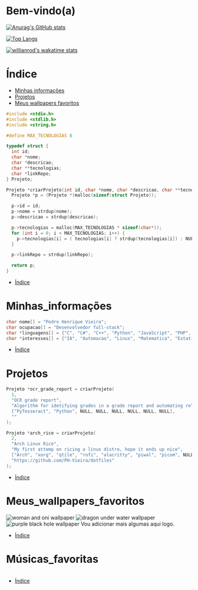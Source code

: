 # Bem-vindo(a)

[![Anurag's GitHub stats](https://github-readme-stats.vercel.app/api?username=PH-Vieira&show_icons=true&theme=ocean_dark&layout=compact)](https://github.com/anuraghazra/github-readme-stats)

[![Top Langs](https://github-readme-stats.vercel.app/api/top-langs/?username=PH-Vieira&theme=ocean_dark)](https://github.com/anuraghazra/github-readme-stats)

[![willianrod's wakatime stats](https://github-readme-stats.vercel.app/api/wakatime?username=PH_Vieira&theme=ocean_dark)](https://github.com/anuraghazra/github-readme-stats)

Índice
======
  * [Minhas informações](#Minhas_informações)
  * [Projetos](#Projetos)
  * [Meus wallpapers favoritos](#Meus_wallpapers_favoritos)

```c
#include <stdio.h>
#include <stdlib.h>
#include <string.h>

#define MAX_TECNOLOGIAS 8

typedef struct {
  int id;
  char *nome;
  char *descricao;
  char **tecnologias;
  char *linkRepo;
} Projeto;

Projeto *criarProjeto(int id, char *nome, char *descricao, char **tecnologias, char *linkRepo) {
  Projeto *p = (Projeto *)malloc(sizeof(struct Projeto));

  p->id = id;
  p->nome = strdup(nome);
  p->descricao = strdup(descricao);

  p->tecnologias = malloc(MAX_TECNOLOGIAS * sizeof(char*));
  for (int i = 0; i < MAX_TECNOLOGIAS; i++) {
    p->tecnologias[i] = ( tecnologias[i] ? strdup(tecnologias[i]) : NULL );
  }

  p->linkRepo = strdup(linkRepo);

  return p;
}

```
 * [Índice](#Índice)

Minhas_informações
==================

```c
char nome[] = "Pedro Henrique Vieira";
char ocupacao[] = "Desenvolvedor full-stack";
char *linguagens[] = {"C", "C#", "C++", "Python", "JavaScript", "PHP", "Java"};
char *interesses[] = {"IA", "Automacao", "Linux", "Matematica", "Estatistica"};
```
 * [Índice](#Índice)

Projetos
========

```c
Projeto *ocr_grade_report = criarProjeto(
  1,
  "OCR grade report",
  "Algorithm for idetifying grades in a grade report and automating related processes",
  ["PyTesseract", "Python", NULL, NULL, NULL, NULL, NULL, NULL],
  ""
);

Projeto *arch_rice = criarProjeto(
  2,
  "Arch Linux Rice",
  "My first attemp on ricing a linux distro, hope it ends up nice",
  ["Arch", "xorg", "qtile", "rofi", "alacritty", "piwal", "picom", NULL],
  "https://github.com/PH-Vieira/dotfiles"
);
```
 * [Índice](#Índice)

Meus_wallpapers_favoritos
=========================

![woman and oni wallpaper](https://github.com/PH-Vieira/wallpapers/blob/main/wallhaven-3lgk6y_1920x1080.png)
![dragon under water wallpaper](https://github.com/PH-Vieira/wallpapers/blob/main/wallhaven-gpxxq7_1920x1080.png)
![purple black hole wallpaper](https://github.com/PH-Vieira/wallpapers/blob/main/wallhaven-l8v7kq_1920x1080.png)
Vou adicionar mais algumas aqui logo.
 * [Índice](#Índice)

Músicas_favoritas
=================

![<img src="https://en.wikipedia.org/wiki/File:Joji_-_Glimpse_of_Us.png">](https://open.spotify.com/intl-pt/track/6xGruZOHLs39ZbVccQTuPZ?si=8622868624ed4ad1)

 * [Índice](#Índice)
